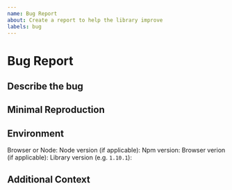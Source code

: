 ```yaml
---
name: Bug Report
about: Create a report to help the library improve
labels: bug
---
```


# Bug Report

## Describe the bug
<!-- Describe the bug here -->

## Minimal Reproduction
<!-- like `await yahooFinance.quote('AAPL')` or maybe a link to a repo -->

## Environment
Browser or Node: <!-- Please state either `browser` or `node` here -->
Node version (if applicable): 
Npm version: 
Browser verion (if applicable):
Library version (e.g. `1.10.1`): 

## Additional Context
